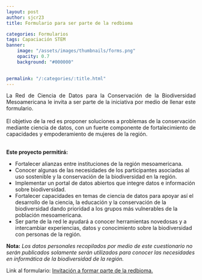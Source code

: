 ```yaml
---
layout: post
author: sjcr23
title: Formulario para ser parte de la redbioma

categories: Formularios
tags: Capaciación STEM
banner: 
    image: "/assets/images/thumbnails/forms.png"
    opacity: 0.7
    background: "#000000"
    

permalink: "/:categories/:title.html"
---
```


<div style="text-align: justify">
La Red de Ciencia de Datos para la Conservación de la Biodiversidad Mesoamericana le invita a ser parte de la iniciativa por medio de llenar este formulario. 
<br>
<br>
El objetivo de la red es proponer soluciones a problemas de la conservación mediante ciencia de datos, con un fuerte componente de fortalecimiento de capacidades y empoderamiento de mujeres de la región.
<br>
<br>

<b>Este proyecto permitirá:</b>
</div>

- Fortalecer alianzas entre instituciones de la región mesoamericana.
- Conocer algunas de las necesidades de los participantes asociadas al uso sostenible y la conservación de la biodiversidad en la región.
- Implementar un portal de datos abiertos que integre datos e información sobre biodiversidad.
- Fortalecer capacidades en temas de ciencia de datos para apoyar así el desarrollo de la ciencia, la educación y la conservación de la biodiversidad dando prioridad a los grupos más vulnerables de la población mesoamericana.
- Ser parte de la red le ayudará a conocer herramientas novedosas y a intercambiar experiencias, datos y conocimiento sobre la biodiversidad con personas de la región.

**Nota:** *Los datos personales recopilados por medio de este cuestionario no serán publicados solamente serán utilizados para conocer las necesidades en informática de la biodiversidad de la región.*

Link al formulario: [Invitación a formar parte de la redbioma.](https://forms.gle/gq98uQN32xz9uBx87)
